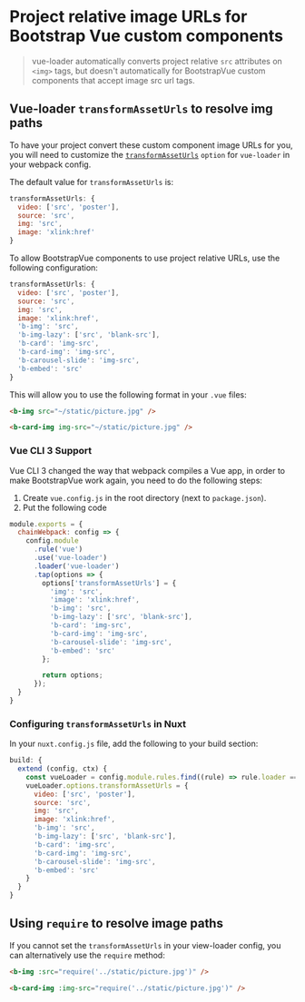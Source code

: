 # Project relative image URLs for Bootstrap Vue custom components

> vue-loader automatically converts project relative `src` attributes
> on `<img>` tags, but doesn't automatically for BootstrapVue custom
> components that accept image src url tags.


## Vue-loader `transformAssetUrls` to resolve img paths

To have your project convert these custom component image URLs for you, you will need to
customize the [`transformAssetUrls`](https://vue-loader.vuejs.org/options.html#transformasseturls)
`option` for `vue-loader` in your webpack config.

The default value for `transformAssetUrls` is:

```js
transformAssetUrls: {
  video: ['src', 'poster'],
  source: 'src',
  img: 'src',
  image: 'xlink:href'
}
```

To allow BootstrapVue components to use project relative URLs,
use the following configuration:

```js
transformAssetUrls: {
  video: ['src', 'poster'],
  source: 'src',
  img: 'src',
  image: 'xlink:href',
  'b-img': 'src',
  'b-img-lazy': ['src', 'blank-src'],
  'b-card': 'img-src',
  'b-card-img': 'img-src',
  'b-carousel-slide': 'img-src',
  'b-embed': 'src'
}
```

This will allow you to use the following format in your `.vue` files:

```html
<b-img src="~/static/picture.jpg" />

<b-card-img img-src="~/static/picture.jpg" />
```


### Vue CLI 3 Support

Vue CLI 3 changed the way that webpack compiles a Vue app, in order to make BootstrapVue work again, you need to do the following steps:

1. Create `vue.config.js` in the root directory (next to `package.json`).
2. Put the following code

```js
module.exports = {
  chainWebpack: config => {
    config.module
      .rule('vue')
      .use('vue-loader')
      .loader('vue-loader')
      .tap(options => {
        options['transformAssetUrls'] = {
          'img': 'src',
          'image': 'xlink:href',
          'b-img': 'src',
          'b-img-lazy': ['src', 'blank-src'],
          'b-card': 'img-src',
          'b-card-img': 'img-src',
          'b-carousel-slide': 'img-src',
          'b-embed': 'src'
        };

        return options;
      });
  }
}
```


### Configuring `transformAssetUrls` in Nuxt

In your `nuxt.config.js` file, add the following to your build section:

```js
build: {
  extend (config, ctx) {
    const vueLoader = config.module.rules.find((rule) => rule.loader === 'vue-loader')
    vueLoader.options.transformAssetUrls = {
      video: ['src', 'poster'],
      source: 'src',
      img: 'src',
      image: 'xlink:href',
      'b-img': 'src',
      'b-img-lazy': ['src', 'blank-src'],
      'b-card': 'img-src',
      'b-card-img': 'img-src',
      'b-carousel-slide': 'img-src',
      'b-embed': 'src'
    }
  }
}
```


## Using `require` to resolve image paths

If you cannot set the `transformAssetUrls` in your view-loader config, you
can alternatively use the `require` method:

```html
<b-img :src="require('../static/picture.jpg')" />

<b-card-img :img-src="require('../static/picture.jpg')" />
```
